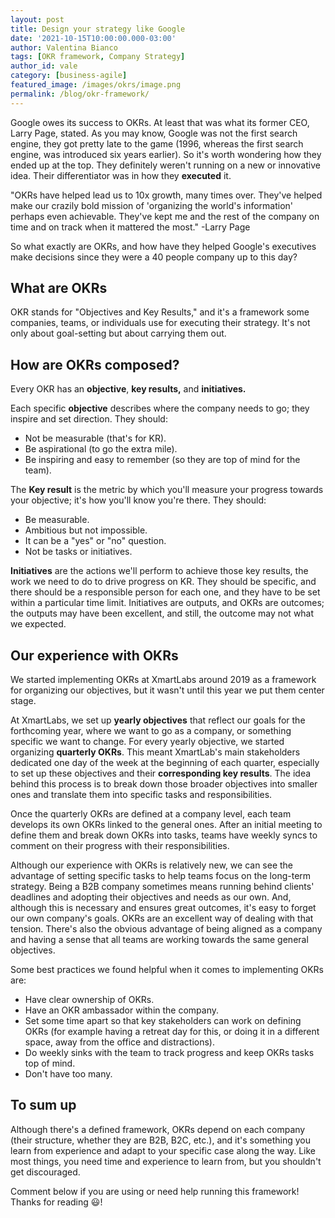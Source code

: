 ```yaml
---
layout: post
title: Design your strategy like Google
date: '2021-10-15T10:00:00.000-03:00'
author: Valentina Bianco
tags: [OKR framework, Company Strategy]
author_id: vale
category: [business-agile]
featured_image: /images/okrs/image.png
permalink: /blog/okr-framework/
---
```


Google owes its success to OKRs. At least that was what its former CEO, Larry Page, stated. As you may know, Google was not the first search engine, they got pretty late to the game (1996, whereas the first search engine, was introduced six years earlier). So it's worth wondering how they ended up at the top. They definitely weren't running on a new or innovative idea. Their differentiator was in how they **executed** it.

"OKRs have helped lead us to 10x growth, many times over. They've helped make our crazily bold mission of 'organizing the world's information' perhaps even achievable. They've kept me and the rest of the company on time and on track when it mattered the most." -Larry Page

So what exactly are OKRs, and how have they helped Google's executives make decisions since they were a 40 people company up to this day?

## What are OKRs

OKR stands for "Objectives and Key Results," and it's a framework some companies, teams, or individuals use for executing their strategy. It's not only about goal-setting but about carrying them out.

## How are OKRs composed?

Every OKR has an **objective**, **key results,** and **initiatives.**

Each specific **objective** describes where the company needs to go; they inspire and set direction. They should:

- Not be measurable (that's for KR).
- Be aspirational (to go the extra mile).
- Be inspiring and easy to remember (so they are top of mind for the team).

The **Key result** is the metric by which you'll measure your progress towards your objective; it's how you'll know you're there. They should:

- Be measurable.
- Ambitious but not impossible.
- It can be a "yes" or "no" question.
- Not be tasks or initiatives.

**Initiatives** are the actions we'll perform to achieve those key results, the work we need to do to drive progress on KR. They should be specific, and there should be a responsible person for each one, and they have to be set within a particular time limit. Initiatives are outputs, and OKRs are outcomes; the outputs may have been excellent, and still, the outcome may not what we expected.

## Our experience with OKRs

We started implementing OKRs at XmartLabs around 2019 as a framework for organizing our objectives, but it wasn't until this year we put them center stage.

At XmartLabs, we set up **yearly objectives** that reflect our goals for the forthcoming year, where we want to go as a company, or something specific we want to change. For every yearly objective, we started organizing **quarterly OKRs**. This meant XmartLab's main stakeholders dedicated one day of the week at the beginning of each quarter, especially to set up these objectives and their **corresponding key results**. The idea behind this process is to break down those broader objectives into smaller ones and translate them into specific tasks and responsibilities.

Once the quarterly OKRs are defined at a company level, each team develops its own OKRs linked to the general ones. After an initial meeting to define them and break down OKRs into tasks, teams have weekly syncs to comment on their progress with their responsibilities.

Although our experience with OKRs is relatively new, we can see the advantage of setting specific tasks to help teams focus on the long-term strategy. Being a B2B company sometimes means running behind clients' deadlines and adopting their objectives and needs as our own. And, although this is necessary and ensures great outcomes, it's easy to forget our own company's goals. OKRs are an excellent way of dealing with that tension.  There's also the obvious advantage of being aligned as a company and having a sense that all teams are working towards the same general objectives.

Some best practices we found helpful when it comes to implementing OKRs are:

- Have clear ownership of OKRs.
- Have an OKR ambassador within the company.
- Set some time apart so that key stakeholders can work on defining OKRs (for example having a retreat day for this, or doing it in a different space, away from the office and distractions).
- Do weekly sinks with the team to track progress and keep OKRs tasks top of mind.
- Don't have too many.

## To sum up

Although there's a defined framework, OKRs depend on each company (their structure, whether they are B2B, B2C, etc.), and it's something you learn from experience and adapt to your specific case along the way. Like most things, you need time and experience to learn from, but you shouldn't get discouraged.

Comment below if you are using or need help running this framework! Thanks for reading 😃!
